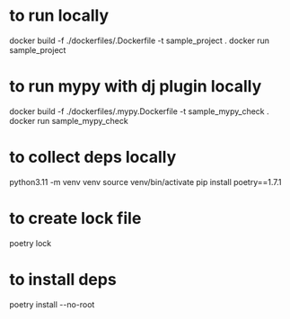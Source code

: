 # to run locally

docker build -f ./dockerfiles/.Dockerfile -t sample_project .
docker run sample_project

# to run mypy with dj plugin locally

docker build -f ./dockerfiles/.mypy.Dockerfile -t sample_mypy_check .
docker run sample_mypy_check


# to collect deps locally
python3.11 -m venv venv
source venv/bin/activate
pip install poetry==1.7.1

# to create lock file 
poetry lock

# to install deps
poetry install --no-root